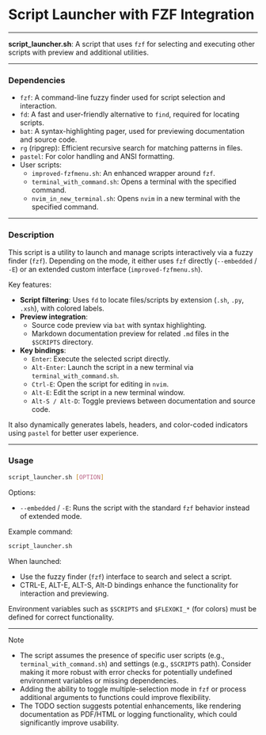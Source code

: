 # Script Launcher with FZF Integration

---

**script_launcher.sh**: A script that uses `fzf` for selecting and executing other scripts with preview and additional utilities.

---

### Dependencies

- `fzf`: A command-line fuzzy finder used for script selection and interaction.
- `fd`: A fast and user-friendly alternative to `find`, required for locating scripts.
- `bat`: A syntax-highlighting pager, used for previewing documentation and source code.
- `rg` (ripgrep): Efficient recursive search for matching patterns in files.
- `pastel`: For color handling and ANSI formatting.
- User scripts:
  - `improved-fzfmenu.sh`: An enhanced wrapper around `fzf`.
  - `terminal_with_command.sh`: Opens a terminal with the specified command.
  - `nvim_in_new_terminal.sh`: Opens `nvim` in a new terminal with the specified command.

---

### Description

This script is a utility to launch and manage scripts interactively via a fuzzy finder (`fzf`). Depending on the mode, it either uses `fzf` directly (`--embedded` / `-E`) or an extended custom interface (`improved-fzfmenu.sh`).

Key features:
- **Script filtering**: Uses `fd` to locate files/scripts by extension (`.sh`, `.py`, `.xsh`), with colored labels.
- **Preview integration**:
  - Source code preview via `bat` with syntax highlighting.
  - Markdown documentation preview for related `.md` files in the `$SCRIPTS` directory.
- **Key bindings**:
  - `Enter`: Execute the selected script directly.
  - `Alt-Enter`: Launch the script in a new terminal via `terminal_with_command.sh`.
  - `Ctrl-E`: Open the script for editing in `nvim`.
  - `Alt-E`: Edit the script in a new terminal window.
  - `Alt-S / Alt-D`: Toggle previews between documentation and source code.

It also dynamically generates labels, headers, and color-coded indicators using `pastel` for better user experience.

---

### Usage

```bash
script_launcher.sh [OPTION]
```

Options:
- `--embedded` / `-E`: Runs the script with the standard `fzf` behavior instead of extended mode.

Example command:
```bash
script_launcher.sh
```

When launched:
- Use the fuzzy finder (`fzf`) interface to search and select a script.
- CTRL-E, ALT-E, ALT-S, Alt-D bindings enhance the functionality for interaction and previewing.

Environment variables such as `$SCRIPTS` and `$FLEXOKI_*` (for colors) must be defined for correct functionality.

---

> [!NOTE]
> - The script assumes the presence of specific user scripts (e.g., `terminal_with_command.sh`) and settings (e.g., `$SCRIPTS` path). Consider making it more robust with error checks for potentially undefined environment variables or missing dependencies.
> - Adding the ability to toggle multiple-selection mode in `fzf` or process additional arguments to functions could improve flexibility.
> - The TODO section suggests potential enhancements, like rendering documentation as PDF/HTML or logging functionality, which could significantly improve usability.